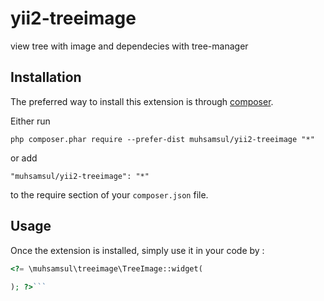 yii2-treeimage
==============
view tree with image and dependecies with tree-manager

Installation
------------

The preferred way to install this extension is through [composer](http://getcomposer.org/download/).

Either run

```
php composer.phar require --prefer-dist muhsamsul/yii2-treeimage "*"
```

or add

```
"muhsamsul/yii2-treeimage": "*"
```

to the require section of your `composer.json` file.


Usage
-----

Once the extension is installed, simply use it in your code by  :

```php
<?= \muhsamsul\treeimage\TreeImage::widget(
	
); ?>```